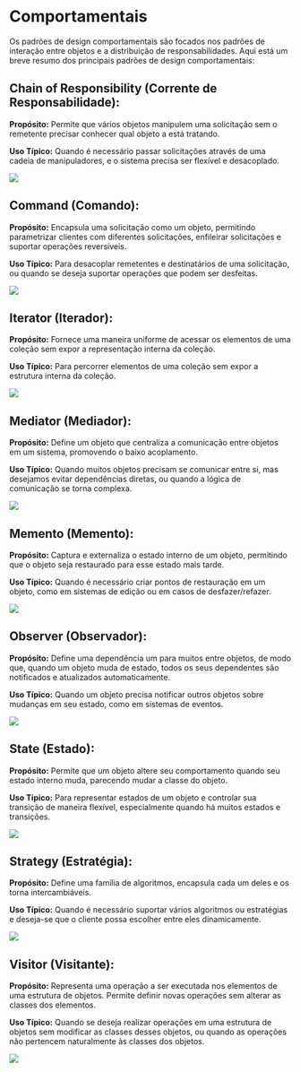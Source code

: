 # Comportamentais
Os padrões de design comportamentais são focados nos padrões de interação entre objetos e a distribuição de responsabilidades. Aqui está um breve resumo dos principais padrões de design comportamentais:

## Chain of Responsibility (Corrente de Responsabilidade):

**Propósito:** Permite que vários objetos manipulem uma solicitação sem o remetente precisar conhecer qual objeto a está tratando.

**Uso Típico:** Quando é necessário passar solicitações através de uma cadeia de manipuladores, e o sistema precisa ser flexível e desacoplado.

![](ChainOfResponsability/UML.png)

## Command (Comando):

**Propósito:** Encapsula uma solicitação como um objeto, permitindo parametrizar clientes com diferentes solicitações, enfileirar solicitações e suportar operações reversíveis.

**Uso Típico:** Para desacoplar remetentes e destinatários de uma solicitação, ou quando se deseja suportar operações que podem ser desfeitas.

![](Command/UML.png)

## Iterator (Iterador):

**Propósito:** Fornece uma maneira uniforme de acessar os elementos de uma coleção sem expor a representação interna da coleção.

**Uso Típico:** Para percorrer elementos de uma coleção sem expor a estrutura interna da coleção.

![](Iterator/UML.png)

## Mediator (Mediador):

**Propósito:** Define um objeto que centraliza a comunicação entre objetos em um sistema, promovendo o baixo acoplamento.

**Uso Típico:** Quando muitos objetos precisam se comunicar entre si, mas desejamos evitar dependências diretas, ou quando a lógica de comunicação se torna complexa.

![](Mediator/UML.png)

## Memento (Memento):

**Propósito:** Captura e externaliza o estado interno de um objeto, permitindo que o objeto seja restaurado para esse estado mais tarde.

**Uso Típico:** Quando é necessário criar pontos de restauração em um objeto, como em sistemas de edição ou em casos de desfazer/refazer.

![](Memento/UML.png)

## Observer (Observador):

**Propósito:** Define uma dependência um para muitos entre objetos, de modo que, quando um objeto muda de estado, todos os seus dependentes são notificados e atualizados automaticamente.

**Uso Típico:** Quando um objeto precisa notificar outros objetos sobre mudanças em seu estado, como em sistemas de eventos.

![](Observer/UML.png)

## State (Estado):

**Propósito:** Permite que um objeto altere seu comportamento quando seu estado interno muda, parecendo mudar a classe do objeto.

**Uso Típico:** Para representar estados de um objeto e controlar sua transição de maneira flexível, especialmente quando há muitos estados e transições.

![](State/UML.png)

## Strategy (Estratégia):

**Propósito:** Define uma família de algoritmos, encapsula cada um deles e os torna intercambiáveis.

**Uso Típico:** Quando é necessário suportar vários algoritmos ou estratégias e deseja-se que o cliente possa escolher entre eles dinamicamente.

![](Strategy/UML.png)

## Visitor (Visitante):

**Propósito:** Representa uma operação a ser executada nos elementos de uma estrutura de objetos. Permite definir novas operações sem alterar as classes dos elementos.

**Uso Típico:** Quando se deseja realizar operações em uma estrutura de objetos sem modificar as classes desses objetos, ou quando as operações não pertencem naturalmente às classes dos objetos.

![](Visitor/UML.png)